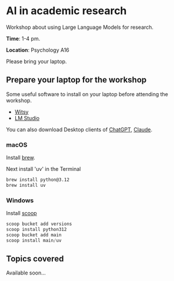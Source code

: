 # AI in academic research

Workshop about using Large Language Models for research.

**Time**: 1-4 pm.

**Location**: Psychology A16

Please bring your laptop.

## Prepare your laptop for the workshop

Some useful software to install on your laptop before attending the workshop.

- [Witsy](https://witsyai.com)
- [LM Studio](https://lmstudio.ai)

You can also download Desktop clients of [ChatGPT](https://openai.com/chatgpt/download/), [Claude](https://claude.ai/download).

### macOS

Install [brew](https://brew.sh).

Next install 'uv' in the Terminal

```sh
brew install python@3.12
brew install uv
```

### Windows

Install [scoop](https://scoop.sh)

```powershell
scoop bucket add versions
scoop install python312
scoop bucket add main
scoop install main/uv
```

## Topics covered

Available soon...
